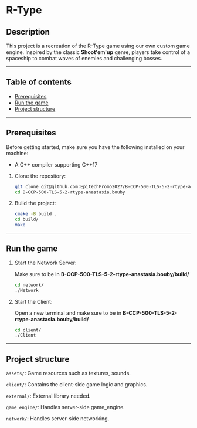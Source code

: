# R-Type

## Description

This project is a recreation of the R-Type game using our own custom game engine.
Inspired by the classic **Shoot'em'up** genre, players take control of a spaceship to combat waves of enemies and challenging bosses.

---

## Table of contents

-   [Prerequisites](#Prerequisites)
-   [Run the game](#run-the-game)
-   [Project structure](#project-structure)

---

## Prerequisites

Before getting started, make sure you have the following installed on your machine:
- A C++ compiler supporting C++17

1. Clone the repository:

    ```bash
    git clone git@github.com:EpitechPromo2027/B-CCP-500-TLS-5-2-rtype-anastasia.bouby.git
    cd B-CCP-500-TLS-5-2-rtype-anastasia.bouby
    ```

2. Build the project:
    ```bash
    cmake -B build .
    cd build/
    make
    ```
---

## Run the game

1. Start the Network Server:

    Make sure to be in **B-CCP-500-TLS-5-2-rtype-anastasia.bouby/build/**

    ```bash
    cd network/
    ./Network
    ```

2. Start the Client:

    Open a new terminal and make sure to be in **B-CCP-500-TLS-5-2-rtype-anastasia.bouby/build/**

    ```bash
    cd client/
    ./Client
    ```
---

## Project structure

`assets/`: Game resources such as textures, sounds.

`client/`: Contains the client-side game logic and graphics.

`external/`: External library needed.

`game_engine/`: Handles server-side game_engine.

`network/`: Handles server-side networking.

